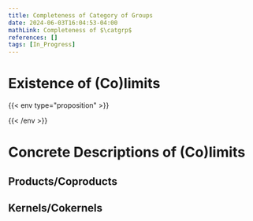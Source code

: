 ```yaml
---
title: Completeness of Category of Groups
date: 2024-06-03T16:04:53-04:00
mathLink: Completeness of $\catgrp$
references: []
tags: [In_Progress]
---
```


# Existence of (Co)limits

{{< env type="proposition" >}}



{{< /env >}}


# Concrete Descriptions of (Co)limits

## Products/Coproducts

<div class="space"></div>

<h2 id="kernels_cokernels">Kernels/Cokernels</h2>


